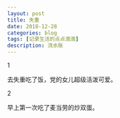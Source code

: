 ```yaml
---
layout: post
title: 失重
date: 2018-12-28
categories: blog
tags: [记录生活的点点滴滴]
description: 流水账
---
```


1 

去失重吃了饭，党的女儿超级活泼可爱。

2

早上第一次吃了麦当劳的炒双蛋。



